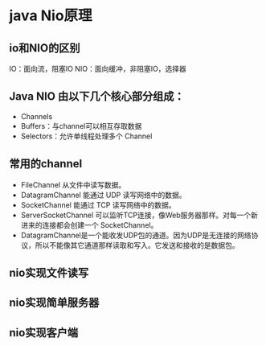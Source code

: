 # java Nio原理
## io和NIO的区别
IO：面向流，阻塞IO
NIO：面向缓冲，非阻塞IO，选择器
## Java NIO 由以下几个核心部分组成：
* Channels
* Buffers：与channel可以相互存取数据
* Selectors：允许单线程处理多个 Channel

## 常用的channel
* FileChannel 从文件中读写数据。
* DatagramChannel 能通过 UDP 读写网络中的数据。
* SocketChannel 能通过 TCP 读写网络中的数据。
* ServerSocketChannel 可以监听TCP连接，像Web服务器那样。对每一个新进来的连接都会创建一个 SocketChannel。
* DatagramChannel是一个能收发UDP包的通道。因为UDP是无连接的网络协议，所以不能像其它通道那样读取和写入。它发送和接收的是数据包。

## nio实现文件读写

## nio实现简单服务器

## nio实现客户端

